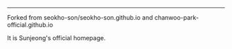 
---
Forked from seokho-son/seokho-son.github.io
and chanwoo-park-official.github.io

It is Sunjeong's official homepage.
